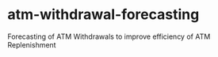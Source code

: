# atm-withdrawal-forecasting
Forecasting of ATM Withdrawals to improve efficiency of ATM Replenishment 
